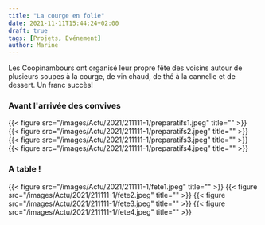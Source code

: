 ```yaml
---
title: "La courge en folie"
date: 2021-11-11T15:44:24+02:00
draft: true
tags: [Projets, Evénement]
author: Marine
---
```

Les Coopinambours ont organisé leur propre fête des voisins autour de plusieurs soupes à la courge, de vin chaud, de thé à la cannelle et de dessert. Un franc succès!

### Avant l'arrivée des convives ###
{{< figure src="/images/Actu/2021/211111-1/preparatifs1.jpeg" title="" >}}
{{< figure src="/images/Actu/2021/211111-1/preparatifs2.jpeg" title="" >}}
{{< figure src="/images/Actu/2021/211111-1/preparatifs3.jpeg" title="" >}}
{{< figure src="/images/Actu/2021/211111-1/preparatifs4.jpeg" title="" >}}

### A table ! ###
{{< figure src="/images/Actu/2021/211111-1/fete1.jpeg" title="" >}}
{{< figure src="/images/Actu/2021/211111-1/fete2.jpeg" title="" >}}
{{< figure src="/images/Actu/2021/211111-1/fete3.jpeg" title="" >}}
{{< figure src="/images/Actu/2021/211111-1/fete4.jpeg" title="" >}}